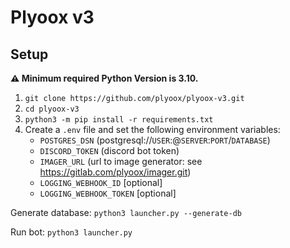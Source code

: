 # Plyoox v3

## Setup
**⚠ Minimum required Python Version is 3.10.**

1. `git clone https://github.com/plyoox/plyoox-v3.git`
2. `cd plyoox-v3`
3. `python3 -m pip install -r requirements.txt`
4. Create a `.env` file and set the following environment variables:
    - `POSTGRES_DSN` (postgresql://`USER`:@`SERVER`:`PORT`/`DATABASE`)
    - `DISCORD_TOKEN` (discord bot token)
    - `IMAGER_URL` (url to image generator: see https://gitlab.com/plyoox/imager.git)
    - `LOGGING_WEBHOOK_ID` [optional]
    - `LOGGING_WEBHOOK_TOKEN` [optional]

Generate database: `python3 launcher.py --generate-db`

Run bot: `python3 launcher.py`
